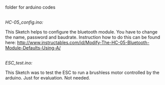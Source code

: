 folder for arduino codes

<br>
<i>HC-05_config.ino:</i>

This Sketch helps to configure the bluetooth module. You have to change the name, password and baudrate.
Instruction how to do this can be found here: http://www.instructables.com/id/Modify-The-HC-05-Bluetooth-Module-Defaults-Using-A/


<br>
<i>ESC_test.ino:</i>

This Sketch was to test the ESC to run a brushless motor controlled by the arduino. Just for evaluation. Not needed.
